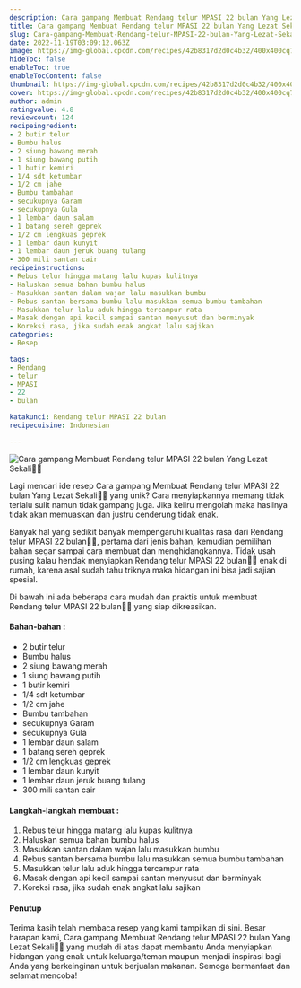```yaml
---
description: Cara gampang Membuat Rendang telur MPASI 22 bulan Yang Lezat Sekali"
title: Cara gampang Membuat Rendang telur MPASI 22 bulan Yang Lezat Sekali
slug: Cara-gampang-Membuat-Rendang-telur-MPASI-22-bulan-Yang-Lezat-Sekali
date: 2022-11-19T03:09:12.063Z
image: https://img-global.cpcdn.com/recipes/42b8317d2d0c4b32/400x400cq70/photo.jpg
hideToc: false
enableToc: true
enableTocContent: false
thumbnail: https://img-global.cpcdn.com/recipes/42b8317d2d0c4b32/400x400cq70/photo.jpg
cover: https://img-global.cpcdn.com/recipes/42b8317d2d0c4b32/400x400cq70/photo.jpg
author: admin
ratingvalue: 4.8
reviewcount: 124
recipeingredient:
- 2 butir telur
- Bumbu halus
- 2 siung bawang merah
- 1 siung bawang putih
- 1 butir kemiri
- 1/4 sdt ketumbar
- 1/2 cm jahe
- Bumbu tambahan
- secukupnya Garam
- secukupnya Gula
- 1 lembar daun salam
- 1 batang sereh geprek
- 1/2 cm lengkuas geprek
- 1 lembar daun kunyit
- 1 lembar daun jeruk buang tulang
- 300 mili santan cair
recipeinstructions:
- Rebus telur hingga matang lalu kupas kulitnya
- Haluskan semua bahan bumbu halus
- Masukkan santan dalam wajan lalu masukkan bumbu
- Rebus santan bersama bumbu lalu masukkan semua bumbu tambahan
- Masukkan telur lalu aduk hingga tercampur rata
- Masak dengan api kecil sampai santan menyusut dan berminyak
- Koreksi rasa, jika sudah enak angkat lalu sajikan
categories:
- Resep

tags:
- Rendang
- telur
- MPASI
- 22
- bulan

katakunci: Rendang telur MPASI 22 bulan
recipecuisine: Indonesian

---
```


![Cara gampang Membuat Rendang telur MPASI 22 bulan Yang Lezat Sekali👩‍🍳](https://img-global.cpcdn.com/recipes/42b8317d2d0c4b32/400x400cq70/photo.jpg)

Lagi mencari ide resep Cara gampang Membuat Rendang telur MPASI 22 bulan Yang Lezat Sekali👩‍🍳 yang unik? Cara menyiapkannya memang tidak terlalu sulit namun tidak gampang juga. Jika keliru mengolah maka hasilnya tidak akan memuaskan dan justru cenderung tidak enak.

Banyak hal yang sedikit banyak mempengaruhi kualitas rasa dari Rendang telur MPASI 22 bulan👩‍🍳, pertama dari jenis bahan, kemudian pemilihan bahan segar sampai cara membuat dan menghidangkannya. Tidak usah pusing kalau hendak menyiapkan Rendang telur MPASI 22 bulan👩‍🍳 enak di rumah, karena asal sudah tahu triknya maka hidangan ini bisa jadi sajian spesial.

Di bawah ini ada beberapa cara mudah dan praktis untuk membuat Rendang telur MPASI 22 bulan👩‍🍳 yang siap dikreasikan.

<!--inarticleads1-->

#### Bahan-bahan :

- 2 butir telur
- Bumbu halus
- 2 siung bawang merah
- 1 siung bawang putih
- 1 butir kemiri
- 1/4 sdt ketumbar
- 1/2 cm jahe
- Bumbu tambahan
- secukupnya Garam
- secukupnya Gula
- 1 lembar daun salam
- 1 batang sereh geprek
- 1/2 cm lengkuas geprek
- 1 lembar daun kunyit
- 1 lembar daun jeruk buang tulang
- 300 mili santan cair

<!--inarticleads2-->

#### Langkah-langkah membuat :

1. Rebus telur hingga matang lalu kupas kulitnya
1. Haluskan semua bahan bumbu halus
1. Masukkan santan dalam wajan lalu masukkan bumbu
1. Rebus santan bersama bumbu lalu masukkan semua bumbu tambahan
1. Masukkan telur lalu aduk hingga tercampur rata
1. Masak dengan api kecil sampai santan menyusut dan berminyak
1. Koreksi rasa, jika sudah enak angkat lalu sajikan

#### Penutup

Terima kasih telah membaca resep yang kami tampilkan di sini. Besar harapan kami, Cara gampang Membuat Rendang telur MPASI 22 bulan Yang Lezat Sekali👩‍🍳 yang mudah di atas dapat membantu Anda menyiapkan hidangan yang enak untuk keluarga/teman maupun menjadi inspirasi bagi Anda yang berkeinginan untuk berjualan makanan. Semoga bermanfaat dan selamat mencoba!